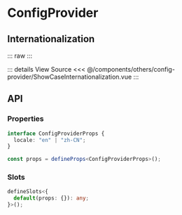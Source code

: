 <script setup lang="ts">
import ShowCaseInternationalization from './ShowCaseInternationalization.vue'
</script>

# ConfigProvider

## Internationalization

::: raw
<ShowCaseInternationalization class="vp-raw" />
:::

::: details View Source
<<< @/components/others/config-provider/ShowCaseInternationalization.vue
:::

## API

### Properties

```ts
interface ConfigProviderProps {
  locale: "en" | "zh-CN";
}

const props = defineProps<ConfigProviderProps>();
```

### Slots

```ts
defineSlots<{
  default(props: {}): any;
}>();
```
